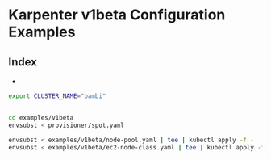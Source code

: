 # Karpenter v1beta Configuration Examples


## Index
- 


```bash
export CLUSTER_NAME="bambi" 


cd examples/v1beta
envsubst < provisioner/spot.yaml

envsubst < examples/v1beta/node-pool.yaml | tee | kubectl apply -f -
envsubst < examples/v1beta/ec2-node-class.yaml | tee | kubectl apply -f -



```


